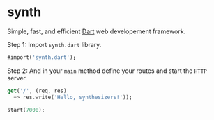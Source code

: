 synth
=====

Simple, fast, and efficient [Dart](http://dartlang.org) web developement framework.

Step 1: Import `synth.dart` library.

```dart
#import('synth.dart');
```

Step 2: And in your `main` method define your routes and start the `HTTP` server.

```dart
get('/', (req, res)
  => res.write('Hello, synthesizers!'));

start(7000);
```